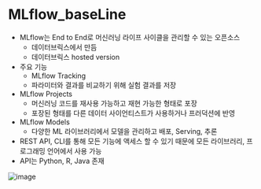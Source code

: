 # MLflow_baseLine

- MLflow는 End to End로 머신러닝 라이프 사이클을 관리할 수 있는 오픈소스
    - 데이터브릭스에서 만듬
    - 데이터브릭스 hosted version
- 주요 기능
    - MLflow Tracking
    - 파라미터와 결과를 비교하기 위해 실험 결과를 저장
- MLflow Projects
    - 머신러닝 코드를 재사용 가능하고 재현 가능한 형태로 포장
    - 포장된 형태를 다른 데이터 사이언티스트가 사용하거나 프러덕션에 반영
- MLflow Models
    - 다양한 ML 라이브러리에서 모델을 관리하고 배포, Serving, 추론
- REST API, CLI를 통해 모든 기능에 액세스 할 수 있기 때문에 모든 라이브러리, 프로그래밍 언어에서 사용 가능
- API는 Python, R, Java 존재



![image](https://user-images.githubusercontent.com/69188513/162098849-ceecc360-2bbc-4c5d-8ec1-62531c70cfa1.png)
